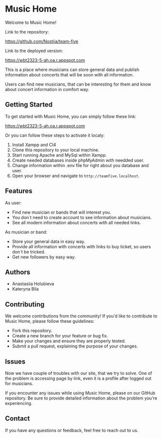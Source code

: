 # Music Home

Welcome to Music Home! 

Link to the repository:

https://github.com/Nostiia/team-five

Link to the deployed version:

https://wbt2323-5-ah.oa.r.appspot.com

This is a place where musicians can store general data and publish information about concerts that will be soon with all information. 

Users can find new musicians, that can be interesting for them and know about concert information in comfort way.

## Getting Started

To get started with Music Home, you can simply follow these link:

https://wbt2323-5-ah.oa.r.appspot.com

Or you can follow these steps to activate it localy:

1. Install Xampp and CI4
2. Clone this repository to your local machine.
3. Start running Apache and MySql within Xampp.
4. Create needed databases inside phpMyAdmin with needded user.
5. Change information within .env file for right about you database and user.
6. Open your browser and navigate to `http://teamfive.localhost`.

## Features

As user: 

- Find new musician or bands that will interest you.
- You don`t need to create account to see information about musicians.
- See all modern information about concerts with all needed links.

As musician or band:

- Store your general data in easy way.
- Provide all information with concerts with links to buy ticket, so users don`t be tricked.
- Get new followers by easy way.

## Authors

- Anastasiia Holubieva
- Kateryna Bila


## Contributing

We welcome contributions from the community! If you'd like to contribute to Music Home, please follow these guidelines:

- Fork this repository.
- Create a new branch for your feature or bug fix.
- Make your changes and ensure they are properly tested.
- Submit a pull request, explaining the purpose of your changes.

## Issues

Now we have couple of troubles with our site, that we try to solve. One of the problem is accessing page by link, even it is a profile after logged out for musicians. 

If you encounter any issues while using Music Home, please on our GitHub repository. Be sure to provide detailed information about the problem you're experiencing.

## Contact

If you have any questions or feedback, feel free to reach out to us.


